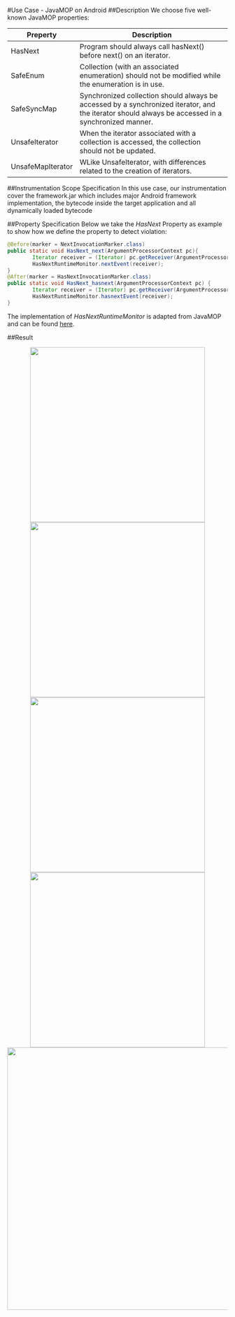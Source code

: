 #Use Case - JavaMOP on Android
##Description
We choose five well-known JavaMOP properties:

Preperty | Description
------------ | -------------
HasNext | Program should always call hasNext() before next() on an iterator.
SafeEnum | Collection (with an associated enumeration) should not be modified while the enumeration is in use.
SafeSyncMap | Synchronized collection should always be accessed by a synchronized iterator, and the iterator should always be accessed in a synchronized manner.
UnsafeIterator | When the iterator associated with a collection is accessed, the collection should not be updated.
UnsafeMapIterator | WLike UnsafeIterator, with differences     related to the creation of iterators.

##Instrumentation Scope Specification
In this use case, our instrumentation cover the framework.jar which includes major Android framework implementation, the bytecode inside the target application and all dynamically loaded bytecode

##Property Specification
Below we take the _HasNext_ Property as example to show how we define the property to detect violation:

~~~java
@Before(marker = NextInvocationMarker.class)
public static void HasNext_next(ArgumentProcessorContext pc){
		Iterator receiver = (Iterator) pc.getReceiver(ArgumentProcessorMode.CALLSITE_ARGS);
		HasNextRuntimeMonitor.nextEvent(receiver);
}
@After(marker = HasNextInvocationMarker.class)
public static void HasNext_hasnext(ArgumentProcessorContext pc) {
		Iterator receiver = (Iterator) pc.getReceiver(ArgumentProcessorMode.CALLSITE_ARGS);
		HasNextRuntimeMonitor.hasnextEvent(receiver);
}

~~~
The implementation of _HasNextRuntimeMonitor_ is adapted from JavaMOP and can be found [here]().

##Result
<center>
<img src="https://haiyang-sun.github.io/tool/figures/gms1.jpg" style="width: 400px;"/>
<img src="https://haiyang-sun.github.io/tool/figures/gms2.jpg" style="width: 400px;"/>

<img src="https://haiyang-sun.github.io/tool/figures/malware1.jpg" style="width: 400px;"/>
<img src="https://haiyang-sun.github.io/tool/figures/malware2.jpg" style="width: 400px;"/>

<img src="https://haiyang-sun.github.io/tool/figures/coveragetable.png" style="width: 600px;"/>
</center>